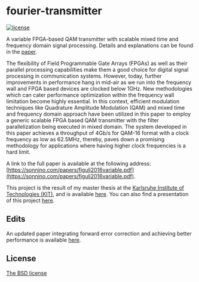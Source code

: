 # fourier-transmitter
[![license](https://img.shields.io/badge/license-GPL3-brightgreen.svg)](https://github.com/asonnino/fourier-transmitter/blob/master/LICENSE)

A variable FPGA-based QAM transmitter with scalable mixed time and frequency domain signal processing. Details and explanations can be found in the [paper](https://sonnino.com/papers/figuli2016variable.pdf).

The flexibility of Field Programmable Gate Arrays (FPGAs) as well as their parallel processing capabilities make them a good choice for digital signal processing in communication systems. However, today, further improvements in performance hang in mid-air as we run into the frequency wall and FPGA based devices are clocked below 1GHz. New methodologies which can cater performance optimization within the frequency wall limitation become highly essential. In this context, efficient modulation techniques like Quadrature Amplitude Modulation (QAM) and mixed time and frequency domain approach have been utilized in this paper to employ a generic scalable FPGA based QAM transmitter with the filter parallelization being executed in mixed domain. The system developed in this paper achieves a throughput of 4Gb/s for QAM-16 format with a clock frequency as low as 62.5MHz, thereby, paves down a promising methodology for applications where having higher clock frequencies is a hard limit.

A link to the full paper is available at the following address: [https://sonnino.com/papers/figuli2016variable.pdf](https://sonnino.com/papers/figuli2016variable.pdf).

This project is the result of my master thesis at the [Karlsruhe Institute of Technologies (KIT)](http://kit.edu), and is available [here](https://sonnino.com/thesis/KIT%20Master%20Thesis%20-%20Alberto%20Sonnino.pdf). You can also find a presentation of this project [here](https://sonnino.com/presentations/Presentation%20-%20Performance%20Driven%20Optimizations%20in%20FPGA%20Based%20QAM%20Systems.pdf).

## Edits
An updated paper integrating forward error correction and achieving better performance is available [here](https://sonnino.com/papers/figuli2017generic.pdf).

## License
[The BSD license](https://opensource.org/licenses/BSD-3-Clause)
